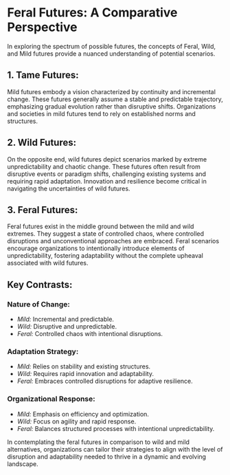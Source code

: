 # Feral Futures: A Comparative Perspective

In exploring the spectrum of possible futures, the concepts of Feral, Wild, and Mild futures provide a nuanced understanding of potential scenarios.

## 1. **Tame Futures:**
   Mild futures embody a vision characterized by continuity and incremental change. These futures generally assume a stable and predictable trajectory, emphasizing gradual evolution rather than disruptive shifts. Organizations and societies in mild futures tend to rely on established norms and structures.

## 2. **Wild Futures:**
   On the opposite end, wild futures depict scenarios marked by extreme unpredictability and chaotic change. These futures often result from disruptive events or paradigm shifts, challenging existing systems and requiring rapid adaptation. Innovation and resilience become critical in navigating the uncertainties of wild futures.

## 3. **Feral Futures:**
   Feral futures exist in the middle ground between the mild and wild extremes. They suggest a state of controlled chaos, where controlled disruptions and unconventional approaches are embraced. Feral scenarios encourage organizations to intentionally introduce elements of unpredictability, fostering adaptability without the complete upheaval associated with wild futures.

## Key Contrasts:

### **Nature of Change:**
   - *Mild:* Incremental and predictable.
   - *Wild:* Disruptive and unpredictable.
   - *Feral:* Controlled chaos with intentional disruptions.

### **Adaptation Strategy:**
   - *Mild:* Relies on stability and existing structures.
   - *Wild:* Requires rapid innovation and adaptability.
   - *Feral:* Embraces controlled disruptions for adaptive resilience.

### **Organizational Response:**
   - *Mild:* Emphasis on efficiency and optimization.
   - *Wild:* Focus on agility and rapid response.
   - *Feral:* Balances structured processes with intentional unpredictability.

In contemplating the feral futures in comparison to wild and mild alternatives, organizations can tailor their strategies to align with the level of disruption and adaptability needed to thrive in a dynamic and evolving landscape.
